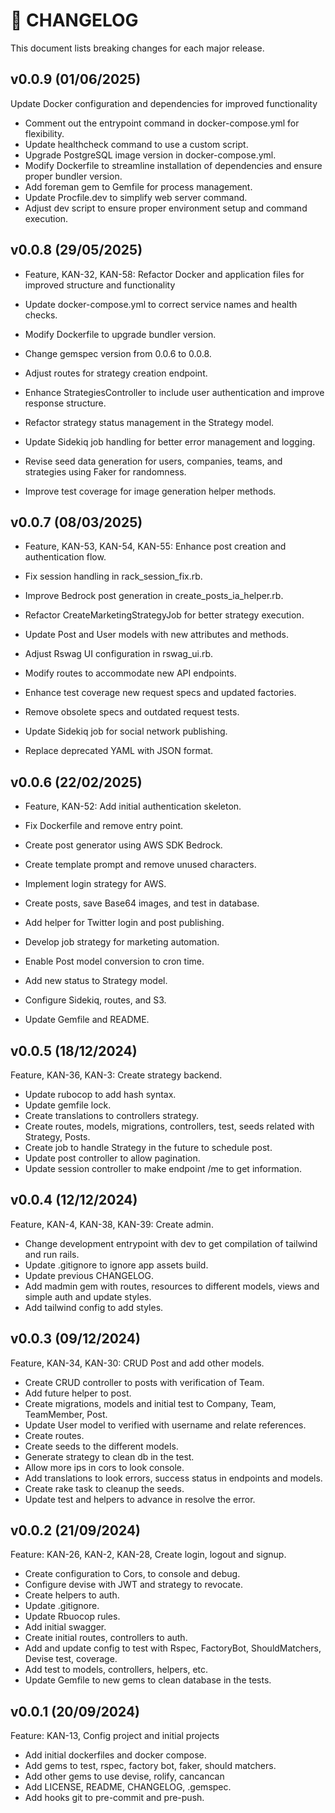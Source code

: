 # 📜 CHANGELOG

This document lists breaking changes for each major release.

## v0.0.9 (01/06/2025)

Update Docker configuration and dependencies for improved functionality

- Comment out the entrypoint command in docker-compose.yml for flexibility.
- Update healthcheck command to use a custom script.
- Upgrade PostgreSQL image version in docker-compose.yml.
- Modify Dockerfile to streamline installation of dependencies and ensure proper bundler version.
- Add foreman gem to Gemfile for process management.
- Update Procfile.dev to simplify web server command.
- Adjust dev script to ensure proper environment setup and command execution.

## v0.0.8 (29/05/2025)

- Feature, KAN-32, KAN-58: Refactor Docker and application files for improved structure and functionality

- Update docker-compose.yml to correct service names and health checks.
- Modify Dockerfile to upgrade bundler version.
- Change gemspec version from 0.0.6 to 0.0.8.
- Adjust routes for strategy creation endpoint.
- Enhance StrategiesController to include user authentication and improve response structure.
- Refactor strategy status management in the Strategy model.
- Update Sidekiq job handling for better error management and logging.
- Revise seed data generation for users, companies, teams, and strategies using Faker for randomness.
- Improve test coverage for image generation helper methods.

## v0.0.7 (08/03/2025)

- Feature, KAN-53, KAN-54, KAN-55: Enhance post creation and authentication flow.

- Fix session handling in rack_session_fix.rb.
- Improve Bedrock post generation in create_posts_ia_helper.rb.
- Refactor CreateMarketingStrategyJob for better strategy execution.
- Update Post and User models with new attributes and methods.
- Adjust Rswag UI configuration in rswag_ui.rb.
- Modify routes to accommodate new API endpoints.
- Enhance test coverage new request specs and updated factories.
- Remove obsolete specs and outdated request tests.
- Update Sidekiq job for social network publishing.
- Replace deprecated YAML with JSON format.

## v0.0.6 (22/02/2025)

- Feature, KAN-52: Add initial authentication skeleton.

- Fix Dockerfile and remove entry point.
- Create post generator using AWS SDK Bedrock.
- Create template prompt and remove unused characters.
- Implement login strategy for AWS.
- Create posts, save Base64 images, and test in database.
- Add helper for Twitter login and post publishing.
- Develop job strategy for marketing automation.
- Enable Post model conversion to cron time.
- Add new status to Strategy model.
- Configure Sidekiq, routes, and S3.
- Update Gemfile and README.

## v0.0.5 (18/12/2024)

Feature, KAN-36, KAN-3: Create strategy backend.

- Update rubocop to add hash syntax.
- Update gemfile lock.
- Create translations to controllers strategy.
- Create routes, models, migrations, controllers, test, seeds related with Strategy, Posts.
- Create job to handle Strategy in the future to schedule post.
- Update post controller to allow pagination.
- Update session controller to make endpoint /me to get information.

## v0.0.4 (12/12/2024)

Feature, KAN-4, KAN-38, KAN-39: Create admin.

- Change development entrypoint with dev to get compilation of tailwind and run rails.
- Update .gitignore to ignore app assets build.
- Update previous CHANGELOG.
- Add madmin gem with routes, resources to different models, views and simple auth and update styles.
- Add tailwind config to add styles.

## v0.0.3 (09/12/2024)

Feature, KAN-34, KAN-30: CRUD Post and add other models.

- Create CRUD controller to posts with verification of Team.
- Add future helper to post.
- Create migrations, models and initial test to Company, Team, TeamMember, Post.
- Update User model to verified with username and relate references.
- Create routes.
- Create seeds to the different models.
- Generate strategy to clean db in the test.
- Allow more ips in cors to look console.
- Add translations to look errors, success status in endpoints and models.
- Create rake task to cleanup the seeds.
- Update test and helpers to advance in resolve the error.

## v0.0.2 (21/09/2024)

Feature: KAN-26, KAN-2, KAN-28, Create login, logout and signup.

- Create configuration to Cors, to console and debug.
- Configure devise with JWT and strategy to revocate.
- Create helpers to auth.
- Update .gitignore.
- Update Rbuocop rules.
- Add initial swagger.
- Create initial routes, controllers to auth.
- Add and update config to test with Rspec, FactoryBot, ShouldMatchers, Devise test, coverage.
- Add test to models, controllers, helpers, etc.
- Update Gemfile to new gems to clean database in the tests.

## v0.0.1 (20/09/2024)

Feature: KAN-13, Config project and initial projects

- Add initial dockerfiles and docker compose.
- Add gems to test, rspec, factory bot, faker, should matchers.
- Add other gems to use devise, rolify, cancancan
- Add LICENSE, README, CHANGELOG, .gemspec.
- Add hooks git to pre-commit and pre-push.
